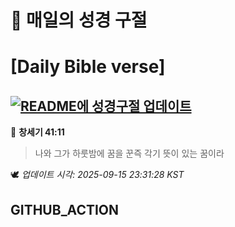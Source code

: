 # 🙏 매일의 성경 구절
# [Daily Bible verse]
## [![README에 성경구절 업데이트](https://github.com/DONGSUKA/first_test/actions/workflows/update-readme-bible.yml/badge.svg)](https://github.com/DONGSUKA/first_test/actions/workflows/update-readme-bible.yml)
<!-- START_BIBLE_VERSE -->
📖 **창세기 41:11**
> 나와 그가 하룻밤에 꿈을 꾼즉 각기 뜻이 있는 꿈이라

🕊️ _업데이트 시각: 2025-09-15 23:31:28 KST_
  <!-- END_BIBLE_VERSE -->
## GITHUB_ACTION
